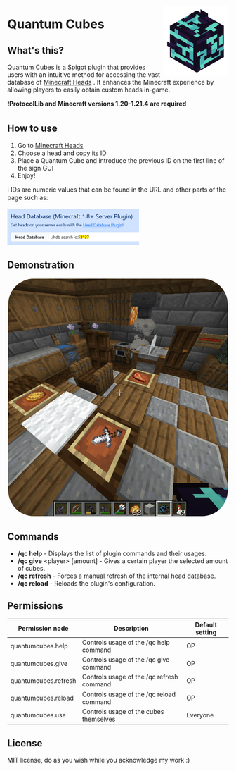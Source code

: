 <img style="z-index: 10;" src="https://raw.githubusercontent.com/Axyss/QuantumCubes/refs/heads/master/.github/assets/icon.png" alt="quantum_cubes_logo" align="right" width="150"></img>
# Quantum Cubes
## What's this?

<p style="max-width: 90ch;">
    Quantum Cubes is a Spigot plugin that provides users with an intuitive method for accessing the vast database of 
    <a href="https://minecraft-heads.com/">Minecraft Heads</a>
. It enhances the Minecraft experience by allowing players to easily obtain custom heads in-game.
</p>

❗**ProtocolLib and Minecraft versions 1.20-1.21.4 are required**

## How to use
1. Go to <a href="https://minecraft-heads.com/">Minecraft Heads</a>
2. Choose a head and copy its ID
3. Place a Quantum Cube and introduce the previous ID on the first line of the sign GUI
4. Enjoy!

ℹ️ IDs are numeric values that can be found in the URL and other parts of the page such as:<br><br>
<img src="https://raw.githubusercontent.com/Axyss/QuantumCubes/refs/heads/master/.github/assets/ids.png" width="300px" text-align="right">

## Demonstration

<p align="center">
<img style="border: 2px solid white; border-radius: 60px;" src="https://raw.githubusercontent.com/Axyss/QuantumCubes/refs/heads/master/.github/assets/demo.gif" width="500px" text-align="right">
</p>

## Commands
- **/qc help** - Displays the list of plugin commands and their usages.
- **/qc give** \<player\> [amount] - Gives a certain player the selected amount of cubes.
- **/qc refresh** - Forces a manual refresh of the internal head database.
- **/qc reload** - Reloads the plugin's configuration.

## Permissions
| Permission node      | Description                               | Default setting |
|----------------------|-------------------------------------------|-----------------|
| quantumcubes.help    | Controls usage of the /qc help command    | OP              |
| quantumcubes.give    | Controls usage of the /qc give command    | OP              |
| quantumcubes.refresh | Controls usage of the /qc refresh command | OP              |
| quantumcubes.reload  | Controls usage of the /qc reload command  | OP              |
| quantumcubes.use     | Controls usage of the cubes themselves    | Everyone        |

## License
MIT license, do as you wish while you acknowledge my work :)
